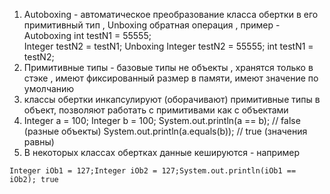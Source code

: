 1. Autoboxing - автоматическое преобразование класса обертки в его примитивный тип ,  Unboxing обратная операция , пример -
     Autoboxing
    int testN1 = 55555;  
    Integer testN2 = testN1;
    Unboxing
    Integer testN2 = 55555;
    int testN1 = testN2;  
2. Примитивные типы - базовые типы не объекты , хранятся только в стэке , имеют фиксированный размер в памяти, имеют значение по умолчанию 
3. классы обертки инкапсулируют (оборачивают) примитивные типы в объект, позволяют работать с примитивами как с объектами 
4. Integer a = 100; Integer b = 100; System.out.println(a == b); // false (разные объекты) System.out.println(a.equals(b)); // true (значения равны)
5. В некоторых классах обертках данные кешируются - например 
```
Integer iOb1 = 127;Integer iOb2 = 127;System.out.println(iOb1 == iOb2); true
```
    